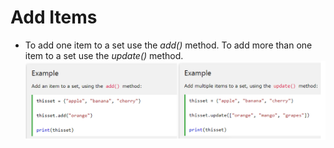 # Add Items

- To add one item to a set use the *add()* method. To add more than one item to a set use the *update()* method.
![Add Items](Set4.PNG)<!-- .element: style="border:0; width:100%" -->
